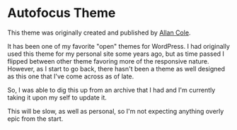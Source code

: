 # Autofocus Theme

This theme was originally created and published by [Allan Cole](https://github.com/allancole).

It has been one of my favorite "open" themes for WordPress. I had originally used this theme for my personal site some years ago, but as time passed I flipped between other theme favoring more of the responsive nature. However, as I start to go back, there hasn't been a theme as well designed as this one that I've come across as of late.

So, I was able to dig this up from an archive that I had and I'm currently taking it upon my self to update it.

This will be slow, as well as personal, so I'm not expecting anything overly epic from the start.
